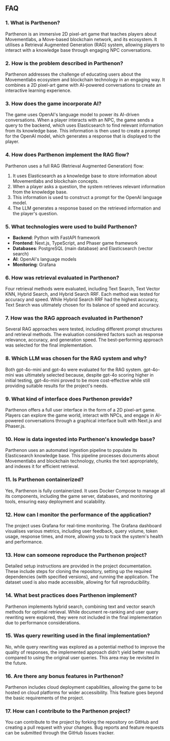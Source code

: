 ## FAQ

### 1. What is Parthenon?
Parthenon is an immersive 2D pixel-art game that teaches players about Movementlabs, a Move-based blockchain network, and its ecosystem. It utilises a Retrieval Augmented Generation (RAG) system, allowing players to interact with a knowledge base through engaging NPC conversations.

### 2. How is the problem described in Parthenon?
Parthenon addresses the challenge of educating users about the Movementlabs ecosystem and blockchain technology in an engaging way. It combines a 2D pixel-art game with AI-powered conversations to create an interactive learning experience.

### 3. How does the game incorporate AI?
The game uses OpenAI's language model to power its AI-driven conversations. When a player interacts with an NPC, the game sends a query to the backend, which uses Elasticsearch to find relevant information from its knowledge base. This information is then used to create a prompt for the OpenAI model, which generates a response that is displayed to the player.

### 4. How does Parthenon implement the RAG flow?
Parthenon uses a full RAG (Retrieval Augmented Generation) flow:
1. It uses Elasticsearch as a knowledge base to store information about Movementlabs and blockchain concepts.
2. When a player asks a question, the system retrieves relevant information from the knowledge base.
3. This information is used to construct a prompt for the OpenAI language model.
4. The LLM generates a response based on the retrieved information and the player's question.

### 5. What technologies were used to build Parthenon?

- **Backend**: Python with FastAPI framework
- **Frontend**: Next.js, TypeScript, and Phaser game framework
- **Databases**: PostgreSQL (main database) and Elasticsearch (vector search)
- **AI**: OpenAI's language models
- **Monitoring**: Grafana

### 6. How was retrieval evaluated in Parthenon?
Four retrieval methods were evaluated, including Text Search, Text Vector KNN, Hybrid Search, and Hybrid Search RRF. Each method was tested for accuracy and speed. While Hybrid Search RRF had the highest accuracy, Text Search was ultimately chosen for its balance of speed and accuracy.

### 7. How was the RAG approach evaluated in Parthenon?
Several RAG approaches were tested, including different prompt structures and retrieval methods. The evaluation considered factors such as response relevance, accuracy, and generation speed. The best-performing approach was selected for the final implementation.

### 8. Which LLM was chosen for the RAG system and why?
Both gpt-4o-mini and gpt-4o were evaluated for the RAG system. gpt-4o-mini was ultimately selected because, despite gpt-4o scoring higher in initial testing, gpt-4o-mini proved to be more cost-effective while still providing suitable results for the project's needs.

### 9. What kind of interface does Parthenon provide?
Parthenon offers a full user interface in the form of a 2D pixel-art game. Players can explore the game world, interact with NPCs, and engage in AI-powered conversations through a graphical interface built with Next.js and Phaser.js.

### 10. How is data ingested into Parthenon's knowledge base?
Parthenon uses an automated ingestion pipeline to populate its Elasticsearch knowledge base. This pipeline processes documents about Movementlabs and blockchain technology, chunks the text appropriately, and indexes it for efficient retrieval.

### 11. Is Parthenon containerized?
Yes, Parthenon is fully containerized. It uses Docker Compose to manage all its components, including the game server, databases, and monitoring tools, ensuring easy deployment and scalability.

### 12. How can I monitor the performance of the application?
The project uses Grafana for real-time monitoring. The Grafana dashboard visualises various metrics, including user feedback, query volume, token usage, response times, and more, allowing you to track the system's health and performance.

### 13. How can someone reproduce the Parthenon project?
Detailed setup instructions are provided in the project documentation. These include steps for cloning the repository, setting up the required dependencies (with specified versions), and running the application. The dataset used is also made accessible, allowing for full reproducibility.

### 14. What best practices does Parthenon implement?
Parthenon implements hybrid search, combining text and vector search methods for optimal retrieval. While document re-ranking and user query rewriting were explored, they were not included in the final implementation due to performance considerations.

### 15. Was query rewriting used in the final implementation?
No, while query rewriting was explored as a potential method to improve the quality of responses, the implemented approach didn't yield better results compared to using the original user queries. This area may be revisited in the future.

### 16. Are there any bonus features in Parthenon?
Parthenon includes cloud deployment capabilities, allowing the game to be hosted on cloud platforms for wider accessibility. This feature goes beyond the basic requirements of the project.

### 17. How can I contribute to the Parthenon project?
You can contribute to the project by forking the repository on GitHub and creating a pull request with your changes. Bug reports and feature requests can be submitted through the GitHub Issues tracker.
